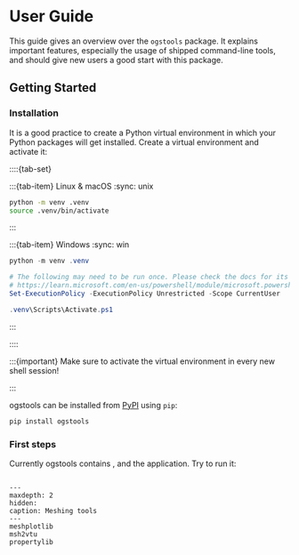 # User Guide

This guide gives an overview over the `ogstools` package.
It explains important features, especially the usage of shipped command-line tools,
and should give new users a good start with this package.

## Getting Started

### Installation

It is a good practice to create a Python virtual environment in which your
Python packages will get installed. Create a virtual environment and activate
it:

::::{tab-set}

:::{tab-item} Linux & macOS
:sync: unix

```bash
python -m venv .venv
source .venv/bin/activate
```

:::

:::{tab-item} Windows
:sync: win

```powershell
python -m venv .venv

# The following may need to be run once. Please check the docs for its consequences:
# https://learn.microsoft.com/en-us/powershell/module/microsoft.powershell.core/about/about_execution_policiess
Set-ExecutionPolicy -ExecutionPolicy Unrestricted -Scope CurrentUser

.venv\Scripts\Activate.ps1
```

:::

::::

:::{important}
Make sure to activate the virtual environment in every new shell session!

:::

ogstools can be installed from [PyPI](https://pypi.org/project/ogstools/) using
`pip`:

```bash
pip install ogstools
```

### First steps

Currently ogstools contains [](propertylib.md), [](meshplotlib.md) and the [](msh2vtu.md) application. Try to run it:

```{command-output} msh2vtu --help
```

```{toctree}
---
maxdepth: 2
hidden:
caption: Meshing tools
---
meshplotlib
msh2vtu
propertylib
```
